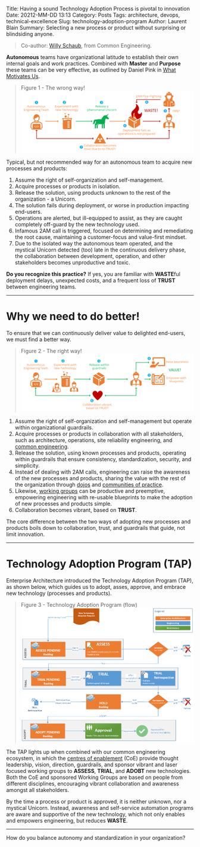 Title: Having a sound Technology Adoption Process is pivotal to innovation
Date: 20212-MM-DD 13:13
Category: Posts
Tags: architecture, devops, technical-excellence
Slug: technology-adoption-program
Author: Laurent Blain
Summary: Selecting a new process or product without surprising or blindsiding anyone.

> Co-author: [Willy Schaub](https://wsbctechnicalblog.github.io/author/willy-peter-schaub.html), from Common Engineering.

**Autonomous** teams have organizational latitude to establish their own internal goals and work practices. Combined with **Master** and **Purpose** these teams can be very effective, as outlined by Daniel Pink in [What Motivates Us](https://www.bing.com/videos/search?q=Drive%3a+The+Surprising+Truth+About+What+Motivates+Us).

> Figure 1 - The wrong way!
> ![Waste](../images/technology-adoption-program-1.png)

Typical, but not recommended way for an autonomous team to acquire new processes and products:

1. Assume the right of self-organization and self-management.
2. Acquire processes or products in isolation.
3. Release the solution, using products unknown to the rest of the organization - a Unicorn.
4. The solution fails during deployment, or worse in production impacting end-users.
5. Operations are alerted, but ill-equipped to assist, as they are caught completely off-guard by the new technology used.
6. Infamous 2AM call is triggered, focused on determining and remediating the root cause, maintaining a customer-focus and value-first mindset.
7. Due to the isolated way the autonomous team operated, and the mystical Unicorn detected (too) late in the continuous delivery phase, the collaboration between development, operation, and other stakeholders becomes unproductive and toxic.

**Do you recognize this practice?** If yes, you are familiar with **WASTE**ful deployment delays, unexpected costs, and a frequent loss of **TRUST** between engineering teams.

---

# Why we need to do better!

To ensure that we can continuously deliver value to delighted end-users, we must find a better way.

> Figure 2 - The right way!
> ![Value](../images/technology-adoption-program-2.png)

1. Assume the right of self-organization and self-management but operate within organizational guardrails.
2. Acquire processes or products in collaboration with all stakeholders, such as architecture, operations, site reliability engineering, and [common engineering](https://wsbctechnicalblog.github.io/common-engineering-journal-2.html).
3. Release the solution, using known processes and products, operating within guardrails that ensure consistency, standardization, security, and simplicity.
4. Instead of dealing with 2AM calls, engineering can raise the awareness of the new processes and products, sharing the value with the rest of the organization through [dojos](https://wsbctechnicalblog.github.io/dojo-events.html) and [communities of practice](https://wsbctechnicalblog.github.io/ceremony-community-of-practice.html).
5. Likewise, [working groups](https://wsbctechnicalblog.github.io/ceremony-working-group.html) can be productive and preemptive, empowering engineering with re-usable blueprints to make the adoption of new processes and products simple.
6. Collaboration becomes vibrant, based on **TRUST**.

The core difference between the two ways of adopting new processes and products boils down to collaboration, trust, and guardrails that guide, not limit innovation.

---

# Technology Adoption Program (TAP) 

Enterprise Architecture introduced the Technology Adoption Program (TAP), as shown below, which guides us to adopt, asses, approve, and embrace new technology (processes and products).

> Figure 3 - Technology Adoption Program (flow)
> ![Value](../images/technology-adoption-program-3.png)

The TAP lights up when combined with our common engineering ecosystem, in which the [centres of enablement](https://wsbctechnicalblog.github.io/ceremony-center-of-enablement.html) (CoE) provide thought leadership, vision, direction, guardrails, and sponsor vibrant and laser focused working groups to **ASSESS**, **TRIAL**, and **ADOBT** new technologies. Both the CoE and sponsored Working Groups are based on people from different disciplines, encouraging vibrant collaboration and awareness amongst all stakeholders.

By the time a process or product is approved, it is neither unknown, nor a mystical Unicorn. Instead, awareness and self-service automation programs are aware and supportive of the new technology, which not only enables and empowers engineering, but reduces **WASTE**.

---

How do you balance autonomy and standardization in your organization?

